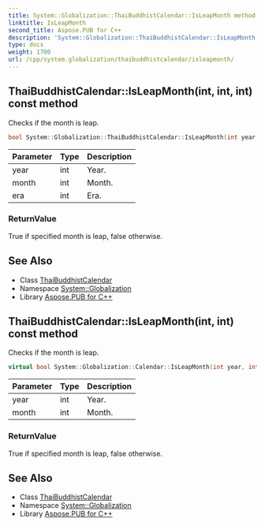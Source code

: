 ```yaml
---
title: System::Globalization::ThaiBuddhistCalendar::IsLeapMonth method
linktitle: IsLeapMonth
second_title: Aspose.PUB for C++
description: 'System::Globalization::ThaiBuddhistCalendar::IsLeapMonth method. Checks if the month is leap in C++.'
type: docs
weight: 1700
url: /cpp/system.globalization/thaibuddhistcalendar/isleapmonth/
---
```

## ThaiBuddhistCalendar::IsLeapMonth(int, int, int) const method


Checks if the month is leap.

```cpp
bool System::Globalization::ThaiBuddhistCalendar::IsLeapMonth(int year, int month, int era) const override
```


| Parameter | Type | Description |
| --- | --- | --- |
| year | int | Year. |
| month | int | Month. |
| era | int | Era. |

### ReturnValue

True if specified month is leap, false otherwise.

## See Also

* Class [ThaiBuddhistCalendar](../)
* Namespace [System::Globalization](../../)
* Library [Aspose.PUB for C++](../../../)
## ThaiBuddhistCalendar::IsLeapMonth(int, int) const method


Checks if the month is leap.

```cpp
virtual bool System::Globalization::Calendar::IsLeapMonth(int year, int month) const
```


| Parameter | Type | Description |
| --- | --- | --- |
| year | int | Year. |
| month | int | Month. |

### ReturnValue

True if specified month is leap, false otherwise.

## See Also

* Class [ThaiBuddhistCalendar](../)
* Namespace [System::Globalization](../../)
* Library [Aspose.PUB for C++](../../../)
